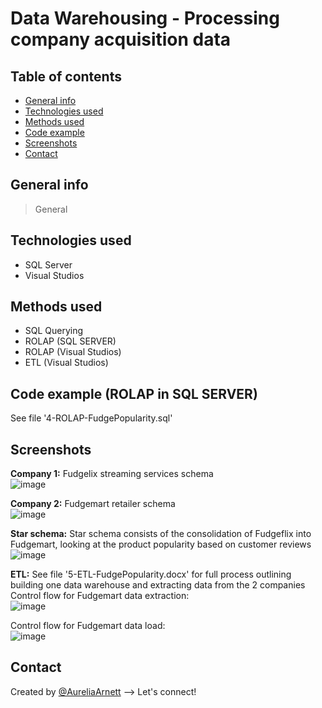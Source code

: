 # Data Warehousing - Processing company acquisition data

## Table of contents
* [General info](#general-info)
* [Technologies used](#technologies-used)
* [Methods used](#methods-used)
* [Code example](ode-example-(ROLAP-in-SQL-SERVER))
* [Screenshots](#screenshots)
* [Contact](#contact)

## General info
> General

## Technologies used
* SQL Server
* Visual Studios

## Methods used
* SQL Querying
* ROLAP (SQL SERVER)
* ROLAP (Visual Studios)
* ETL (Visual Studios)

## Code example (ROLAP in SQL SERVER)
See file '4-ROLAP-FudgePopularity.sql'

## Screenshots
**Company 1:** Fudgelix streaming services schema\
![image](https://user-images.githubusercontent.com/75768214/117604587-a7ec4280-b10a-11eb-9b46-ad7eb846cb21.png)

**Company 2:** Fudgemart retailer schema\
![image](https://user-images.githubusercontent.com/75768214/117604647-c5b9a780-b10a-11eb-98b3-f097cba22524.png)

**Star schema:** Star schema consists of the consolidation of Fudgeflix into Fudgemart, looking at the product popularity based on customer reviews\
![image](https://user-images.githubusercontent.com/75768214/117604779-1af5b900-b10b-11eb-88c3-4e9f4fad7093.png)

**ETL:** See file '5-ETL-FudgePopularity.docx' for full process outlining building one data warehouse and extracting data from the 2 companies\
Control flow for Fudgemart data extraction:\
![image](https://user-images.githubusercontent.com/75768214/117605730-47123980-b10d-11eb-8bc1-229f9b5bbed3.png)

Control flow for Fudgemart data load:\
![image](https://user-images.githubusercontent.com/75768214/117605649-15996e00-b10d-11eb-9ef3-351924199f5d.png)


## Contact
Created by [@AureliaArnett](https://twitter.com/AureliaArnett) --> Let's connect!
